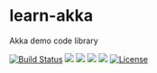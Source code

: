 # learn-akka
Akka demo code library


[![Build Status](https://www.travis-ci.org/MyXOF/learn-akka.svg?branch=master)](https://www.travis-ci.org/MyXOF/learn-akka)
![](https://github-size-badge.herokuapp.com/MyXOF/learn-akka.svg)
![](https://img.shields.io/github/downloads/MyXOF/learn-akka/total.svg)
![](https://img.shields.io/badge/platform-win10%20%7C%20macox%20%7C%20linux-yellow.svg)
![](https://img.shields.io/badge/java--language-1.8-blue.svg)
[![License](https://img.shields.io/badge/license-Apache%202-4EB1BA.svg)](https://www.apache.org/licenses/LICENSE-2.0.html)